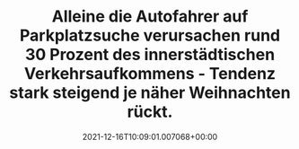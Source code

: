 ---
date: '2021-12-16T10:09:01.007068+00:00'
found_at: '2014-12-03'
found_url: http://www.telekom.com/innovation/archiv/260130
title: Alleine die Autofahrer auf Parkplatzsuche verursachen rund 30 Prozent des innerstädtischen
  Verkehrsaufkommens - Tendenz stark steigend je näher Weihnachten rückt.
---
